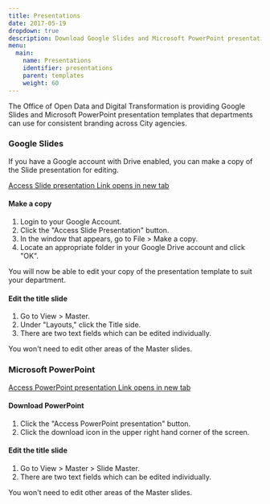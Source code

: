 ```yaml
---
title: Presentations
date: 2017-05-19
dropdown: true
description: Download Google Slides and Microsoft PowerPoint presentation templates.
menu:
  main:
    name: Presentations
    identifier: presentations
    parent: templates
    weight: 60
---
```


The Office of Open Data and Digital Transformation is providing Google Slides and Microsoft PowerPoint presentation templates that departments can use for consistent branding across City agencies.

### Google Slides
If you have a Google account with Drive enabled, you can make a copy of the Slide presentation for editing.
<div>
<a href="https://docs.google.com/presentation/d/1ffPUdkc96MUrMcURG_QHpaCLucs0NjMYIXs93THtlLA/edit#slide=id.g116b3f0fb6_0_0" class="button" target="blank">
  <div class="valign">
    <div class="button-label valign-cell">Access Slide presentation   <span class="accessible">Link opens in new tab</span></div>
  </div>
</a>
</div>

#### Make a copy

1. Login to your Google Account.
2. Click the "Access Slide Presentation" button.
3. In the window that appears, go to File > Make a copy.
4. Locate an appropriate folder in your Google Drive account and click "OK".

You will now be able to edit your copy of the presentation template to suit your department.

#### Edit the title slide
1. Go to View > Master.
2. Under "Layouts," click the Title side.
3. There are two text fields which can be edited individually.

You won't need to edit other areas of the Master slides.

### Microsoft PowerPoint

<div>
<a href="https://drive.google.com/open?id=0B9D6-1S8hyl-cG1EUG9Xb3ptbnM" class="button" class="blank">
  <div class="valign">
    <div class="button-label valign-cell">Access PowerPoint presentation <span class="accessible">Link opens in new tab</span></div>
  </div>
</a>
</div>

#### Download PowerPoint
1. Click the "Access PowerPoint presentation" button.
2. Click the download <i class="fa fa-download" aria-hidden="true"></i>
 icon in the upper right hand corner of the screen.

#### Edit the title slide
1. Go to View > Master > Slide Master.
2. There are two text fields which can be edited individually.

You won't need to edit other areas of the Master slides.
